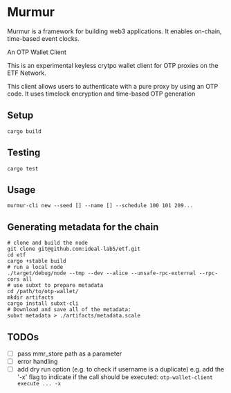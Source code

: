 # Murmur

Murmur is a framework for building web3 applications. It enables on-chain, time-based event clocks. 

An OTP Wallet Client

This is an experimental keyless crytpo wallet client for OTP proxies on the ETF Network.

This client allows users to authenticate with a pure proxy by using an OTP code. It uses timelock encryption and time-based OTP generation 

## Setup

```
cargo build
```

## Testing

```
cargo test
```

## Usage

``` shell
murmur-cli new --seed [] --name [] --schedule 100 101 209...
```

## Generating metadata for the chain

``` shell
# clone and build the node
git clone git@github.com:ideal-lab5/etf.git
cd etf
cargo +stable build
# run a local node
./target/debug/node --tmp --dev --alice --unsafe-rpc-external --rpc-cors all
# use subxt to prepare metadata
cd /path/to/otp-wallet/
mkdir artifacts
cargo install subxt-cli
# Download and save all of the metadata:
subxt metadata > ./artifacts/metadata.scale
```

## TODOs

- [ ] pass mmr_store path as a parameter
- [ ] error handling
- [ ] add dry run option (e.g. to check if username is a duplicate) e.g. add the '-x' flag to indicate if the call should be executed: `otp-wallet-client execute ... -x` 